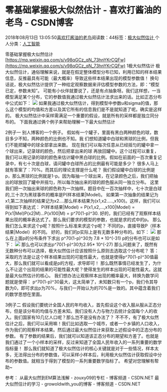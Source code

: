 
# 零基础掌握极大似然估计 - 喜欢打酱油的老鸟 - CSDN博客


2018年08月13日 13:05:50[喜欢打酱油的老鸟](https://me.csdn.net/weixin_42137700)阅读数：44标签：[极大似然估计																](https://so.csdn.net/so/search/s.do?q=极大似然估计&t=blog)个人分类：[人工智能																](https://blog.csdn.net/weixin_42137700/article/category/7820233)


零基础掌握极大似然估计
[https://mp.weixin.qq.com/s/v98qGCz_qN_73hnYKrCQFw](https://mp.weixin.qq.com/s/v98qGCz_qN_73hnYKrCQFw)
1极大似然估计
极大似然估计，通俗理解来说，就是在假定整体模型分布已知，利用已知的样本结果信息，反推最具有可能（最大概率）导致这些样本结果出现的模型参数值！
换句话说，极大似然估计提供了一种给定观察数据来评估模型参数的方法，即：“模型已定，参数未知”。
可能有小伙伴就要说了，还是有点抽象呀。我们这样想，一当模型满足某个分布，它的参数值我通过极大似然估计法求出来的话。比如正态分布中公式如下：
![](https://img-blog.csdn.net/20180813130403450?watermark/2/text/aHR0cHM6Ly9ibG9nLmNzZG4ubmV0L3dlaXhpbl80MjEzNzcwMA==/font/5a6L5L2T/fontsize/400/fill/I0JBQkFCMA==/dissolve/70)
如果我通过极大似然估计，得到模型中参数u和sigma的值，那么这个模型的均值和方差以及其它所有的信息我们是不是就知道了呢。确实是这样的。
极大似然估计中采样需满足一个重要的假设，就是所有的采样都是独立同分布的。
下面我通过俩个例子来帮助理解一下最大似然估计

2例子一
别人博客的一个例子。
假如有一个罐子，里面有黑白两种颜色的球，数目多少不知，两种颜色的比例也不知。我 们想知道罐中白球和黑球的比例，但我们不能把罐中的球全部拿出来数。
现在我们可以每次任意从已经摇匀的罐中拿一个球出来，记录球的颜色，然后把拿出来的球 再放回罐中。这个过程可以重复，我们可以用记录的球的颜色来估计罐中黑白球的比例。假如在前面的一百次重复记录中，有七十次是白球，请问罐中白球所占的比例最有可能是多少？
很多人马上就有答案了：70%。而其后的理论支撑是什么呢？
我们假设罐中白球的比例是p，那么黑球的比例就是1-p。因为每抽一个球出来，在记录颜色之后，我们把抽出的球放回了罐中并摇匀，所以每次抽出来的球的颜色服从同一独立分布。
这里我们把一次抽出来球的颜色称为一次抽样。题目中在一百次抽样中，七十次是白球的,三十次为黑球事件的概率是P(样本结果|Model)。
如果第一次抽象的结果记为x1,第二次抽样的结果记为x2....那么样本结果为(x1,x2.....,x100)。这样，我们可以得到如下表达式：
P(样本结果|Model)
= P(x1,x2,…,x100|Model)
= P(x1|Mel)P(x2|M)…P(x100|M)
= p^70(1-p)^30.
好的，我们已经有了观察样本结果出现的概率表达式了。那么我们要求的模型的参数，也就是求的式中的p。
那么我们怎么来求这个p呢？按照什么标准来求这个p呢？
不同的p，直接导致P（样本结果|Model）的不同。
好的，我们的p实际上是有无数多种分布的。如下：
![](https://img-blog.csdn.net/20180813130427925?watermark/2/text/aHR0cHM6Ly9ibG9nLmNzZG4ubmV0L3dlaXhpbl80MjEzNzcwMA==/font/5a6L5L2T/fontsize/400/fill/I0JBQkFCMA==/dissolve/70)
那么在上面p的分布条件下求出 p^70(1-p)^30为 7.8 * 10^(-31)
p的分布也可以是如下：
![](https://img-blog.csdn.net/20180813130440366?watermark/2/text/aHR0cHM6Ly9ibG9nLmNzZG4ubmV0L3dlaXhpbl80MjEzNzcwMA==/font/5a6L5L2T/fontsize/400/fill/I0JBQkFCMA==/dissolve/70)
那么也可以求出p^70(1-p)^30为2.95* 10^(-27)
那么问题来了，既然有无数种分布可以选择，极大似然估计应该按照什么原则去选取这个分布呢？
答：采取的方法是让这个样本结果出现的可能性最大，也就是使得p^70(1-p)^30值最大，那么我们就可以看成是p的方程，求导即可！
那么既然事情已经发生了，为什么不让这个出现的结果的可能性最大呢？使得发生的样本出现的可能性最大。这就是最大似然估计的核心。
我们想办法让观察样本出现的概率最大，转换为数学问题就是使得：
p^70(1-p)^30最大，这太简单了，未知数只有一个p，我们令其导数为0，即可求出p为70%，与我们一开始认为的70%是一致的。其中蕴含着我们的数学思想在里面。

3例子二
假设我们要统计全国人民的年均收入，首先假设这个收入服从服从正态分布，但是该分布的均值与方差未知。我们没有人力与物力去统计全国每个人的收入。我们国家有10几亿人口呢？那么岂不是没有办法了？
不不不，有了极大似然估计之后，我们可以采用嘛！我们比如选取一个城市，或者一个乡镇的人口收入，作为我们的观察样本结果。然后通过最大似然估计来获取上述假设中的正态分布的参数。
有了参数的结果后，我们就可以知道该正态分布的期望和方差了。也就是我们通过了一个小样本的采样，反过来知道了全国人民年收入的一系列重要的数学指标量！
那么我们就知道了极大似然估计的核心关键就是对于一些情况，样本太多，无法得出分布的参数值，可以采样小样本后，利用极大似然估计获取假设中分布的参数值。就相当于得到了模型的一系列重要数学指标了。
希望对您理解有帮助~

参考：
从最大似然到EM算法浅解 - zouxy09的专栏 - 博客频道 - CSDN.NET
最大似然估计的学习 - growoldwith_you的博客 - 博客频道 - CSDN.NET

